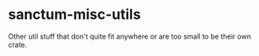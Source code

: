 # sanctum-misc-utils

Other util stuff that don't quite fit anywhere or are too small to be their own crate.

